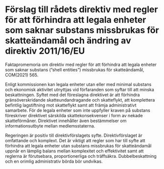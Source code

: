 # Förslag till rådets direktiv med regler för att förhindra att legala enheter som saknar substans missbrukas för skatteändamål och ändring av direktiv 2011/16/EU

Faktapromemoria om direktiv med regler för att förhindra att legala enheter som saknar substans (”shell entities”) missbrukas för skatteändamål, COM(2021) 565.

Enligt kommissionen kan legala enheter utan eller med minimal substans och ekonomisk aktivitet utnyttjas vid förfaranden som syftar till att minska beskattningen. Syftet med det föreslagna direktivet är att förhindra gränsöverskridande skatteundandragande och skatteflykt, att komplettera befintlig lagstiftning mot skatteflykt samt att främja administrativt samarbete. För de legala enheter som inte uppfyller kraven på substans föreskriver direktivet särskilda skattekonsekvenser i form av nekade skatteförmåner. Direktivet innehåller även bestämmelser om informationsutbyte mellan medlemsstaterna.

Regeringen är positiv till direktivförslagets syfte. Direktivförslaget är omfattande och komplext. Det är viktigt att regler som har till syfte att förhindra att legala enheter utan substans missbrukas för skatteändamål uppnår en lämplig balans mellan komplexitet och effektivitet samt att reglerna är förutsebara, proportionerliga och träffsäkra. Dubbelbeskattning och en orimlig administrativ börda bör undvikas.
